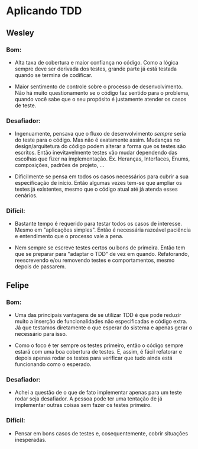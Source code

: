 # Aplicando TDD

## Wesley

### Bom: 

- Alta taxa de cobertura e maior confiança no código. Como a lógica sempre deve ser derivada dos testes,
  grande parte já está testada quando se termina de codificar.
  
- Maior sentimento de controle sobre o processo de desenvolvimento. Não há muito questionamento se o
  código faz sentido para o problema, quando você sabe que o seu propósito é justamente atender os
  casos de teste.
  
### Desafiador:

- Ingenuamente, pensava que o fluxo de desenvolvimento *sempre* seria do teste para o código. Mas não é
  exatamente assim. Mudanças no design/arquitetura do código podem alterar a forma que os testes são
  escritos. Então inevitavelmente testes vão mudar dependendo das escolhas que fizer na implementação.
  Ex. Heranças, Interfaces, Enums, composições, padrões de projeto, ...
  
- Dificilmente se pensa em todos os casos necessários para cubrir a sua especificação de início. Então algumas 
  vezes tem-se que ampliar os testes já existentes, mesmo que o código atual até já atenda esses cenários.

### Difícil:

- Bastante tempo é requerido para testar todos os casos de interesse. Mesmo em "aplicações simples". Então é necessária
  razoável paciência e entendimento que o processo vale a pena.
  
- Nem sempre se escreve testes certos ou bons de primeira. Então tem que se preparar para "adaptar o TDD" de vez em quando.
  Refatorando, reescrevendo e/ou removendo testes e comportamentos, mesmo depois de passarem.

## Felipe

### Bom: 

- Uma das principais vantagens de se utilizar TDD é que pode reduzir muito a inserção de funcionalidades não especificadas
  e código extra. Já que testamos diretamente o que esperar do sistema e apenas gerar o necessário para isso.
  
- Como o foco é ter sempre os testes primeiro, então o código sempre estará com uma boa cobertura de testes. E, assim, é fácil refatorar e
  depois apenas rodar os testes para verificar que tudo ainda está funcionando como o esperado.
  
### Desafiador:

- Achei a questão de o que de fato implementar apenas para um teste rodar seja desafiador. A pessoa pode ter uma tentação de já implementar outras coisas
  sem fazer os testes primeiro.
  
### Difícil:
- Pensar em bons casos de testes e, cosequentemente, cobrir situações inesperadas.
